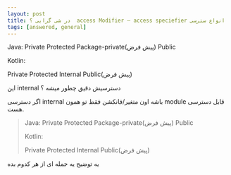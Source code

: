 ```yaml
---
layout: post
title: ‫انواع سترسی access Modifier – access speciefier  در شی گرایی ؟
tags: [answered, general]
---
```




<!-- comment #655438433 -->
Java:
Private
Protected
Package-private(پیش فرض)
Public

Kotlin:

Private
Protected
Internal
Public(پیش فرض)
<!-- comment #655513258 -->

این internal دسترسیش دقیق چطور میشه ؟
<!-- comment #662575341 -->
اگر دسترسی internal باشه اون متغیر/فانکشن فقط تو همون module قابل دسترسی هست.
<!-- comment #705016639 -->
> Java:
> Private
> Protected
> Package-private(پیش فرض)
> Public
> 
> Kotlin:
> 
> Private
> Protected
> Internal
> Public(پیش فرض)

یه توضیح یه جمله ای از هر کدوم بده
